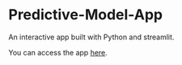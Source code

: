 # Predictive-Model-App

An interactive app built with Python and streamlit.

You can access the app [here](https://fictional-space-succotash-qrqj4r4xj5qc456g-8501.app.github.dev/).

